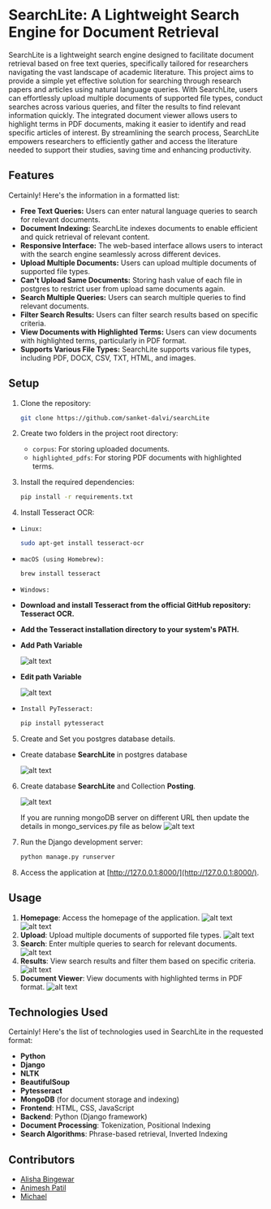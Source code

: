 

# SearchLite: A Lightweight Search Engine for Document Retrieval

SearchLite is a lightweight search engine designed to facilitate document retrieval based on free text queries, specifically tailored for researchers navigating the vast landscape of academic literature. This project aims to provide a simple yet effective solution for searching through research papers and articles using natural language queries.
With SearchLite, users can effortlessly upload multiple documents of supported file types, conduct searches across various queries, and filter the results to find relevant information quickly. The integrated document viewer allows users to highlight terms in PDF documents, making it easier to identify and read specific articles of interest. By streamlining the search process, SearchLite empowers researchers to efficiently gather and access the literature needed to support their studies, saving time and enhancing productivity.

## Features

Certainly! Here's the information in a formatted list:

- **Free Text Queries:** Users can enter natural language queries to search for relevant documents.
- **Document Indexing:** SearchLite indexes documents to enable efficient and quick retrieval of relevant content.
- **Responsive Interface:** The web-based interface allows users to interact with the search engine seamlessly across different devices.
- **Upload Multiple Documents:** Users can upload multiple documents of supported file types.
- **Can't Upload Same Documents:** Storing hash value of each file in postgres to restrict user from upload same documents again.
- **Search Multiple Queries:** Users can search multiple queries to find relevant documents.
- **Filter Search Results:** Users can filter search results based on specific criteria.
- **View Documents with Highlighted Terms:** Users can view documents with highlighted terms, particularly in PDF format.
- **Supports Various File Types:** SearchLite supports various file types, including PDF, DOCX, CSV, TXT, HTML, and images.

## Setup

1. Clone the repository:

   ```bash
   git clone https://github.com/sanket-dalvi/searchLite
   ```

2. Create two folders in the project root directory:

   - `corpus`: For storing uploaded documents.
   - `highlighted_pdfs`: For storing PDF documents with highlighted terms.

3. Install the required dependencies:

   ```bash
   pip install -r requirements.txt
   ```

4. Install Tesseract OCR:

- `Linux:`

   ```bash
   sudo apt-get install tesseract-ocr
   ```
- `macOS (using Homebrew):`

   ```bash
   brew install tesseract
   ```
- `Windows:`

- **Download and install Tesseract from the official GitHub repository: Tesseract OCR.**

- **Add the Tesseract installation directory to your system's PATH.**

- **Add Path Variable**


  ![alt text](searchLite/searchLite/static/image-1.png)

- **Edit path Variable**

  ![alt text](searchLite/searchLite/static/image-2.png)

- `Install PyTesseract:`

   ```bash
   pip install pytesseract
   ```
5. Create and Set you postgres database details.

- Create database **SearchLite** in postgres database

   ![alt text](searchLite/searchLite/static/image.png)

6. Create database **SearchLite** and Collection **Posting**.

   ![alt text](searchLite/searchLite/static/image-3.png)
   
   If you are running mongoDB server on different URL then update the details in mongo_services.py file as below
   ![alt text](searchLite/searchLite/static/image-10.png)

7. Run the Django development server:

   ```bash
   python manage.py runserver
   ```

8. Access the application at [http://127.0.0.1:8000/](http://127.0.0.1:8000/).

## Usage

1. **Homepage**: Access the homepage of the application.
  ![alt text](searchLite/searchLite/static/image-4.png)
  ![alt text](searchLite/searchLite/static/image-5.png)
2. **Upload**: Upload multiple documents of supported file types.
  ![alt text](searchLite/searchLite/static/image-6.png)
3. **Search**: Enter multiple queries to search for relevant documents.
  ![alt text](searchLite/searchLite/static/image-7.png)
4. **Results**: View search results and filter them based on specific criteria.
  ![alt text](searchLite/searchLite/static/image-8.png)
5. **Document Viewer**: View documents with highlighted terms in PDF format.
  ![alt text](searchLite/searchLite/static/image-9.png)
## Technologies Used

Certainly! Here's the list of technologies used in SearchLite in the requested format:

- **Python**
- **Django**
- **NLTK**
- **BeautifulSoup**
- **Pytesseract**
- **MongoDB** (for document storage and indexing)
- **Frontend**: HTML, CSS, JavaScript
- **Backend**: Python (Django framework)
- **Document Processing**: Tokenization, Positional Indexing
- **Search Algorithms**: Phrase-based retrieval, Inverted Indexing

## Contributors

- [Alisha Bingewar](https://github.com/abingewar)
- [Animesh Patil](https://github.com/apatil2332)
- [Michael](https://github.com/michaeltwo)
